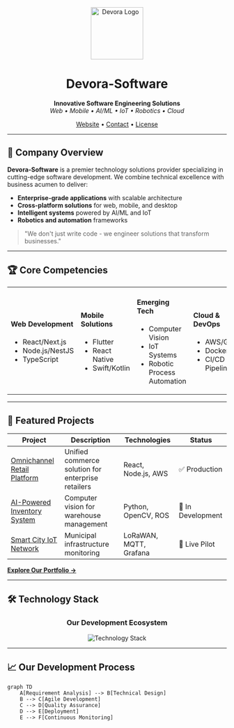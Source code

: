 <!-- Header with Logo and Tagline -->
<div align="center">
  <img src="https://raw.githubusercontent.com/Devora-Software/.github/main/assets/logo.png" width="120" alt="Devora Logo">
  <h1>Devora-Software</h1>
  <p>
    <strong>Innovative Software Engineering Solutions</strong><br>
    <em>Web • Mobile • AI/ML • IoT • Robotics • Cloud</em>
  </p>
  <p>
    <a href="https://devora.com">Website</a> •
    <a href="mailto:contact@devora.com">Contact</a> •
    <a href="LICENSE">License</a>
  </p>
</div>

---

## 🏢 Company Overview
**Devora-Software** is a premier technology solutions provider specializing in cutting-edge software development. We combine technical excellence with business acumen to deliver:

- **Enterprise-grade applications** with scalable architecture
- **Cross-platform solutions** for web, mobile, and desktop
- **Intelligent systems** powered by AI/ML and IoT
- **Robotics and automation** frameworks

> "We don't just write code - we engineer solutions that transform businesses."

---

## 🏆 Core Competencies
<table>
  <tr>
    <td width="25%">
      <h4>Web Development</h4>
      <ul>
        <li>React/Next.js</li>
        <li>Node.js/NestJS</li>
        <li>TypeScript</li>
      </ul>
    </td>
    <td width="25%">
      <h4>Mobile Solutions</h4>
      <ul>
        <li>Flutter</li>
        <li>React Native</li>
        <li>Swift/Kotlin</li>
      </ul>
    </td>
    <td width="25%">
      <h4>Emerging Tech</h4>
      <ul>
        <li>Computer Vision</li>
        <li>IoT Systems</li>
        <li>Robotic Process Automation</li>
      </ul>
    </td>
    <td width="25%">
      <h4>Cloud & DevOps</h4>
      <ul>
        <li>AWS/GCP</li>
        <li>Docker/K8s</li>
        <li>CI/CD Pipelines</li>
      </ul>
    </td>
  </tr>
</table>

---

## 🚀 Featured Projects
<div align="center">

| Project | Description | Technologies | Status |
|---------|-------------|--------------|--------|
| [Omnichannel Retail Platform](/) | Unified commerce solution for enterprise retailers | React, Node.js, AWS | ✅ Production |
| [AI-Powered Inventory System](/) | Computer vision for warehouse management | Python, OpenCV, ROS | 🔧 In Development |
| [Smart City IoT Network](/) | Municipal infrastructure monitoring | LoRaWAN, MQTT, Grafana | 🚀 Live Pilot |

</div>

**[Explore Our Portfolio →](https://github.com/Devora-Software/)**

---

## 🛠 Technology Stack
<div align="center">
  <h3>Our Development Ecosystem</h3>
  <img src="https://skillicons.dev/icons?i=react,flutter,nodejs,python,rust,tensorflow,aws,docker,kubernetes,arduino,raspberrypi,figma&perline=6" alt="Technology Stack">
</div>

---

## 📈 Our Development Process
```mermaid
graph TD
    A[Requirement Analysis] --> B[Technical Design]
    B --> C[Agile Development]
    C --> D[Quality Assurance]
    D --> E[Deployment]
    E --> F[Continuous Monitoring]

